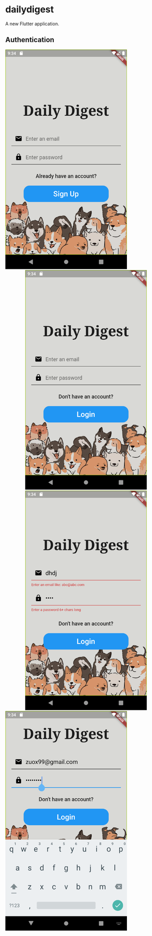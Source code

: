 # dailydigest

A new Flutter application.

## Authentication
<img src="https://github.com/Zuox99/Daily-Digest/blob/main/screenshot/signup.png" width="380" height="683" alt="Sign Up Page"/>
<center class="half">
  <img src="https://github.com/Zuox99/Daily-Digest/blob/main/screenshot/login1.png" width="380" height="683"/><img src="https://github.com/Zuox99/Daily-Digest/blob/main/screenshot/login2.png" width="380" height="683"/>
</center
<img src="https://github.com/Zuox99/Daily-Digest/blob/main/screenshot/login3.png" width="380" height="683"/><img src="https://github.com/Zuox99/Daily-Digest/blob/main/screenshot/login4.png" width="380" height="683"/>
